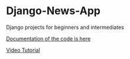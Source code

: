 # Django-News-App
Django projects for beginners and intermediates

[Documentation of the code is here](https://ninza7.medium.com/build-a-news-app-using-django-python-3e209fdb0913)

[Video Tutorial](https://youtu.be/kqDeb3fGNlw)
